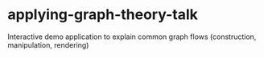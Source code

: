 # applying-graph-theory-talk
Interactive demo application to explain common graph flows (construction, manipulation, rendering)
